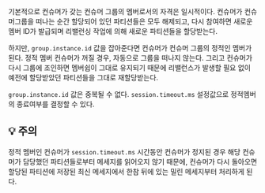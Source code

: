 
기본적으로 컨슈머가 갖는 컨슈머 그룹의 멤버로서의 자격은 일시적이다.
컨슈머가 컨슈머그룹을 떠나는 순간 할당되어 있던 파티션들은 모두 해제되고, 다시 참여하면 새로운 멤버 ID가 발급되며 리밸런싱 작업에 의해 새로운 파티션들을 할당받는다.

하지만, `group.instance.id` 값을 잡아준다면 컨슈머가 컨슈머 그룹의 정적인 멤버가 된다.
정적 멤버 컨슈머가 꺼질 경우, 자동으로 그룹을 떠나지 않는다. 그리고 컨슈머가 다시 그룹에 조인하면 멤버쉽이 그대로 유지되기 때문에 리밸런스가 발생할 필요 없이 예전에 할당받았던 파티션들을 그대로 재할당받는다.

`group.instance.id` 값은 중복될 수 없다.
`session.timeout.ms` 설정값으로 정적멤버의 종료여부를 결정할 수 있다.

## 💡 주의
정적 멤버인 컨슈머가  `session.timeout.ms` 시간동안 컨슈머가 정지된 경우 해당 컨슈머가 담당했던 파티션들로부터 메세지를 읽어오지 않기 때문에, 컨슈머가 다시 돌아오면 할당된 파티션에 저장된 최신 메세지에서 한참 뒤에 있는 밀린 메세지부터 처리하게 된다.